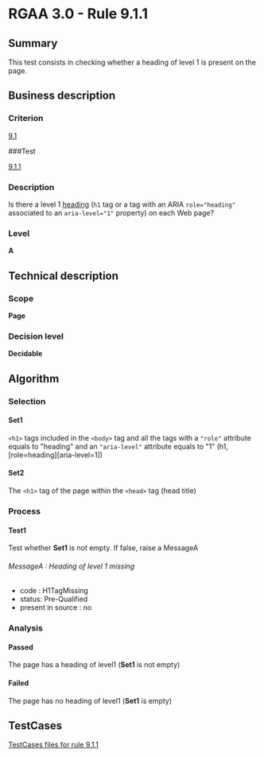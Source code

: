 # RGAA 3.0 -  Rule 9.1.1

## Summary

This test consists in checking whether a heading of level 1 is present on the page.

## Business description

### Criterion

[9.1](http://asqatasun.github.io/RGAA--3.0--EN/RGAA3.0_Criteria_English_version_v1.html#crit-9-1)

###Test

[9.1.1](http://asqatasun.github.io/RGAA--3.0--EN/RGAA3.0_Criteria_English_version_v1.html#test-9-1-1)

### Description
Is there a level 1 <a href="http://asqatasun.github.io/RGAA--3.0--EN/RGAA3.0_Glossary_English_version_v1.html#mTitre">heading</a>
    (<code>h1</code> tag or a tag with an ARIA
    <code>role="heading"</code> associated to an <code>aria-level="1"</code>
    property) on each Web page? 


### Level

**A**

## Technical description

### Scope

**Page**

### Decision level

**Decidable**

## Algorithm

### Selection

#### Set1

`<h1>` tags included in the `<body>` tag and all the tags with a `"role"` attribute equals to "heading" and an `"aria-level"` attribute equals to "1" (h1, [role=heading][aria-level=1])

#### Set2

The `<h1>` tag of the page within the `<head>` tag (head title)

### Process

#### Test1

Test whether **Set1** is not empty. If false, raise a MessageA

###### MessageA : Heading of level 1 missing

-   code : H1TagMissing
-   status: Pre-Qualified
-   present in source : no

### Analysis

#### Passed

The page has a heading of level1 (**Set1** is not empty)

#### Failed

The page has no heading of level1 (**Set1** is empty)









##  TestCases 

[TestCases files for rule 9.1.1](https://gitlab.com/asqatasun/Asqatasun/-/tree/master/rules/rules-rgaa3.0/src/test/resources/testcases/rgaa30/Rgaa30Rule090101/) 


